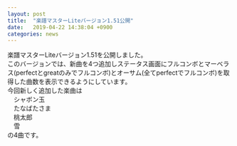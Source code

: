 ```yaml
---
layout: post
title:  "楽譜マスターLiteバージョン1.51公開"
date:   2019-04-22 14:38:04 +0900
categories: news
---
```


楽譜マスターLiteバージョン1.51を公開しました。  
このバージョンでは、新曲を4つ追加しステータス画面にフルコンボとマーベラス(perfectとgreatのみでフルコンボ)とオーサム(全てperfectでフルコンボ)を取得した曲数を表示できるようにしています。  
今回新しく追加した楽曲は  
　シャボン玉  
　たなばたさま  
　桃太郎  
　雪  
の4曲です。  

